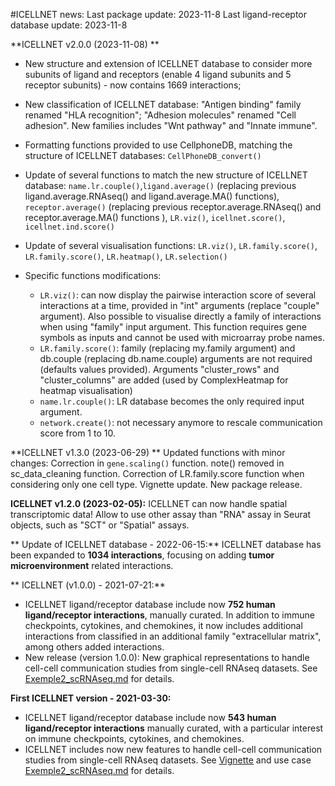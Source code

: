#ICELLNET news:
Last package update: 2023-11-8
Last ligand-receptor database update: 2023-11-8


**ICELLNET v2.0.0 (2023-11-08) **
- New structure and extension of ICELLNET database to consider more subunits of ligand and receptors (enable 4 ligand subunits and 5 receptor subunits)  - now contains 1669 interactions;
- New classification of ICELLNET database: "Antigen binding" family renamed "HLA recognition"; "Adhesion molecules" renamed "Cell adhesion". New families includes "Wnt pathway" and "Innate immune".
- Formatting functions provided to use CellphoneDB, matching the structure of ICELLNET databases: `CellPhoneDB_convert()` 
- Update of several functions to match the new structure of ICELLNET database: `name.lr.couple()`,`ligand.average()` (replacing previous ligand.average.RNAseq() and ligand.average.MA() functions), `receptor.average()` (replacing previous receptor.average.RNAseq() and receptor.average.MA() functions ), `LR.viz()`, `icellnet.score()`, `icellnet.ind.score()`
- Update of several visualisation functions: `LR.viz()`, `LR.family.score()`, `LR.family.score()`, `LR.heatmap()`, `LR.selection()`

- Specific functions modifications: 
    - `LR.viz()`: can now display the pairwise interaction score of several interactions at a time, provided in "int" arguments (replace "couple" argument). Also possible to visualise directly a family of interactions when using "family" input argument. This function requires gene symbols as inputs and cannot be used with microarray probe names.
    - `LR.family.score()`: family (replacing my.family argument) and db.couple (replacing db.name.couple) arguments are not required (defaults values provided). Arguments "cluster_rows" and "cluster_columns" are added (used by ComplexHeatmap for heatmap visualisation) 
    - `name.lr.couple()`: LR database becomes the only required input argument.
    - `network.create()`: not necessary anymore to rescale communication score from 1 to 10. 


**ICELLNET v1.3.0 (2023-06-29) **
Updated functions with minor changes:  Correction in `gene.scaling()` function. note() removed in sc_data_cleaning function. Correction of LR.family.score function when considering only one cell type. Vignette update.
New package release. 

**ICELLNET v1.2.0 (2023-02-05):**
ICELLNET can now handle spatial transcriptomic data!
Allow to use other assay than "RNA" assay in Seurat objects, such as "SCT" or "Spatial" assays.

** Update of ICELLNET database - 2022-06-15:**
ICELLNET database has been expanded to **1034 interactions**, focusing on adding **tumor microenvironment** related interactions.

** ICELLNET (v1.0.0) - 2021-07-21:**
- ICELLNET ligand/receptor database include now **752 human ligand/receptor interactions**, manually curated. In addition to immune checkpoints, cytokines, and chemokines, it now includes additional interactions from classified in an additional family "extracellular matrix", among others added interactions.
- New release (version 1.0.0): New graphical representations to handle cell-cell communication studies from single-cell RNAseq datasets. See [Exemple2_scRNAseq.md](https://github.com/soumelis-lab/ICELLNET/blob/master/Exemple2_scRNAseq.md) for details.

**First ICELLNET version - 2021-03-30:**
- ICELLNET ligand/receptor database include now **543 human ligand/receptor interactions** manually curated, with a particular interest on immune checkpoints, cytokines, and chemokines.
- ICELLNET includes now new features to handle cell-cell communication studies from single-cell RNAseq datasets. See [Vignette](https://github.com/soumelis-lab/ICELLNET/blob/master/Vignette.md) and use case [Exemple2_scRNAseq.md](https://github.com/soumelis-lab/ICELLNET/blob/master/Exemple2_scRNAseq.md) for details.



